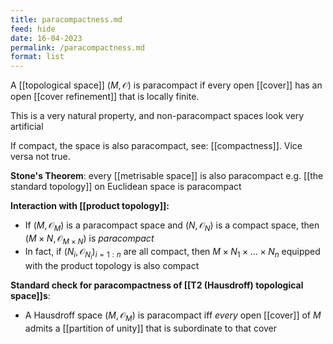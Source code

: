 ```yaml
---
title: paracompactness.md
feed: hide
date: 16-04-2023
permalink: /paracompactness.md
format: list
---
```



A [[topological space]] $(M, \mathcal O)$ is paracompact if every open [[cover]] has an open [[cover refinement]] that is locally finite.

This is a very natural property, and non-paracompact spaces look very artificial

If compact, the space is also paracompact, see: [[compactness]]. Vice versa not true.

**Stone's Theorem**: every [[metrisable space]] is also paracompact
e.g. [[the standard topology]] on Euclidean space is paracompact

**Interaction with [[product topology]]:**
- If $(M, \mathcal O_M)$ is a paracompact space and $(N, \mathcal O_N)$ is a compact space, then $(M\times N, \mathcal O_{M\times N})$ is *paracompact*
- In fact, if $(N_i, \mathcal O_{N_i})_{i=1:n}$ are all compact, then $M\times N_1 \times ... \times N_n$ equipped with the product topology is also compact

**Standard check for paracompactness of [[T2 (Hausdroff) topological space]]s**:
- A Hausdroff space $(M, \mathcal O_M)$ is paracompact iff *every* open [[cover]] of $M$ admits a [[partition of unity]] that is subordinate to that cover
